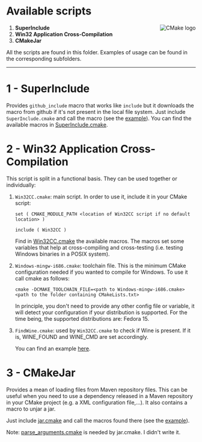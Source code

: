Available scripts
=================

<a href="http://cmake.org"><img alt="CMake logo" src="http://www.cmake.org/opensourcelogos/cmake100.png" align="right"/></a>

1.  **SuperInclude**
2.  **Win32 Application Cross-Compilation**
3.  **CMakeJar**

All the scripts are found in this folder. Examples of usage can be found
in the corresponding subfolders.

* * *

1 - SuperInclude
================

Provides ``github_include`` macro that works like ``include`` but it downloads
the macro from github if it's not present in the local file system.
Just include ``SuperInclude.cmake`` and call the macro (see the
 [example](https://github.com/daniperez/CMakeLists.txt/blob/master/super_include/example/CMakeLists.txt)).
You can find the available macros in [SuperInclude.cmake](https://github.com/daniperez/CMakeLists.txt/blob/master/super_include/SuperInclude.cmake).

2 - Win32 Application Cross-Compilation
=======================================

This script is split in a functional basis. They can be used together or individually:

1.  ``Win32CC.cmake``: main script. In order to use it, include it
    in your CMake script:

        set ( CMAKE_MODULE_PATH <location of Win32CC script if no default location> )

        include ( Win32CC )

    Find in [Win32CC.cmake](https://github.com/daniperez/CMakeLists.txt/blob/master/win32cc/Win32CC.cmake)
    the available macros. The macros set some variables that help at cross-compiling and
    cross-testing (i.e. testing Windows binaries in a POSIX system).

2.  ``Windows-mingw-i686.cmake``: toolchain file. This is the minimum CMake configuration needed 
    if you wanted to compile for Windows. To use it call cmake as follows:

        cmake -DCMAKE_TOOLCHAIN_FILE=<path to Windows-mingw-i686.cmake> <path to the folder containing CMakeLists.txt>

    In principle, you don't need to provide any other config file or
    variable, it will detect your configuration if your distribution is
    supported. For the time being, the supported distributions are: Fedora 15.

3.  ``FindWine.cmake``: used by ``Win32CC.cmake`` to check if
    Wine is present. If it is, WINE_FOUND and WINE_CMD are set accordingly.

    You can find an example [here](https://github.com/daniperez/CMakeLists.txt/blob/master/win32cc/example/CMakeLists.txt).

3 - CMakeJar
==============

Provides a mean of loading files from Maven repository files. This can be useful
when you need to use a dependency released in a Maven repository in your CMake
project (e.g. a XML configuration file,...). It also contains a macro to
unjar a jar.

Just include [jar.cmake](https://github.com/daniperez/CMakeLists.txt/blob/master/cmake_jar/jar.cmake) and call the macros
found there
(see the [example](https://github.com/daniperez/CMakeLists.txt/blob/master/cmake_jar/example/CMakeLists.txt)).

Note: [parse_arguments.cmake](https://github.com/daniperez/CMakeLists.txt/blob/master/cmake_jar/parse_arguments.cmake)
is needed by jar.cmake. I didn't write it.
